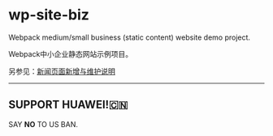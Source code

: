 # wp-site-biz

Webpack medium/small business (static content) website demo project. 

Webpack中小企业静态网站示例项目。

另参见：[新闻页面新增与维护说明](src/news/README.md)


***

## SUPPORT HUAWEI!:cn:

SAY **NO** TO US BAN.
